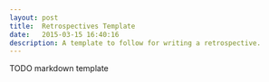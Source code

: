 ```yaml
---
layout: post
title:  Retrospectives Template
date:   2015-03-15 16:40:16
description: A template to follow for writing a retrospective.
---
```



TODO markdown template